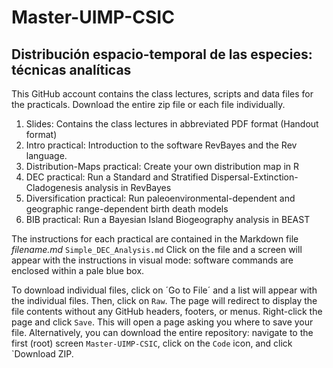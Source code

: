 # Master-UIMP-CSIC
## Distribución espacio-temporal de las especies: técnicas analíticas
This GitHub account contains the class lectures, scripts and data files for the practicals. Download the entire zip file or each file individually.
1. Slides: Contains the class lectures in abbreviated PDF format (Handout format)
2. Intro practical: Introduction to the software RevBayes and the Rev language.
3. Distribution-Maps practical: Create your own distribution map in R
3. DEC practical: Run a Standard and Stratified Dispersal-Extinction-Cladogenesis analysis in RevBayes
4. Diversification practical: Run paleoenvironmental-dependent and geographic range-dependent birth death models
5. BIB practical: Run a Bayesian Island Biogeography analysis in BEAST


The instructions for each practical are contained in the Markdown file *filename.md* `Simple_DEC_Analysis.md`
Click on the file and a screen will appear with the instructions in visual mode: software commands are enclosed within a pale blue box. 

To download individual files, click on ´Go to File´ and a list will appear with the individual files. Then, click on `Raw`. The page will redirect to display the file contents without any GitHub headers, footers, or menus. Right-click the page and click `Save`. This will open a page asking you where to save your file. Alternatively, you can download the entire repository: navigate to the first (root) screen `Master-UIMP-CSIC`, click on the `Code` icon, and click `Download ZIP.
